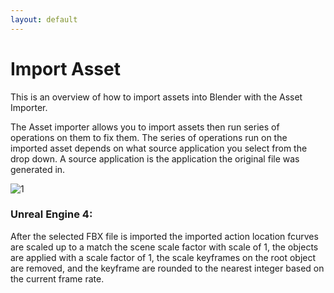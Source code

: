 ```yaml
---
layout: default
---
```


# Import Asset

This is an overview of how to import assets into Blender with the Asset Importer.

The Asset importer allows you to import assets then run series of operations on them to fix them.  The series of operations run on the imported asset depends on what source application you select from the drop down. A source application is the application the original file was generated in.

![1](https://blender-tools-documentation.s3.amazonaws.com/send-to-unreal/images/import_asset/1.png?)

### Unreal Engine 4:

After the selected FBX file is imported the imported action location fcurves are scaled up to a match the scene scale factor with scale of 1, the objects are applied with a scale factor of 1, the scale keyframes on the root object are removed, and the keyframe are rounded to the nearest integer based on the current frame rate.
